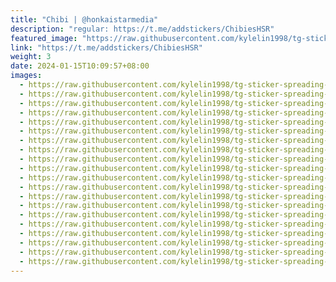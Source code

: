 ```yaml
---
title: "Chibi | @honkaistarmedia"
description: "regular: https://t.me/addstickers/ChibiesHSR"
featured_image: "https://raw.githubusercontent.com/kylelin1998/tg-sticker-spreading-worldwide-images/main/img/9d7c9879-90ca-486d-8731-c73437b86696.jpg"
link: "https://t.me/addstickers/ChibiesHSR"
weight: 3
date: 2024-01-15T10:09:57+08:00
images:
  - https://raw.githubusercontent.com/kylelin1998/tg-sticker-spreading-worldwide-images/main/img/9d7c9879-90ca-486d-8731-c73437b86696.jpg
  - https://raw.githubusercontent.com/kylelin1998/tg-sticker-spreading-worldwide-images/main/img/e84030db-1d70-4566-b6ea-326d34702be8.jpg
  - https://raw.githubusercontent.com/kylelin1998/tg-sticker-spreading-worldwide-images/main/img/48c79b29-3bf1-499c-a82a-86ec935381f8.jpg
  - https://raw.githubusercontent.com/kylelin1998/tg-sticker-spreading-worldwide-images/main/img/7d75006c-ba0f-4e58-bf9d-9bac3405319b.jpg
  - https://raw.githubusercontent.com/kylelin1998/tg-sticker-spreading-worldwide-images/main/img/7b3d6044-eed2-4a2e-b125-a379e9284d26.jpg
  - https://raw.githubusercontent.com/kylelin1998/tg-sticker-spreading-worldwide-images/main/img/26b07838-dea5-4180-bc84-226148ed0f6e.jpg
  - https://raw.githubusercontent.com/kylelin1998/tg-sticker-spreading-worldwide-images/main/img/ff2d86a8-0e43-46cd-8515-a1b4a06ea87d.jpg
  - https://raw.githubusercontent.com/kylelin1998/tg-sticker-spreading-worldwide-images/main/img/9ff24c0b-aa96-47e2-ad31-2c6cd922c96c.jpg
  - https://raw.githubusercontent.com/kylelin1998/tg-sticker-spreading-worldwide-images/main/img/9a8e0b68-7f56-4216-b344-b8155a3b86e0.jpg
  - https://raw.githubusercontent.com/kylelin1998/tg-sticker-spreading-worldwide-images/main/img/86a988c2-ade4-4fc7-8de5-9ce53db5f8ab.jpg
  - https://raw.githubusercontent.com/kylelin1998/tg-sticker-spreading-worldwide-images/main/img/95fe7c4b-a1cf-454f-a0a7-cb9112270318.jpg
  - https://raw.githubusercontent.com/kylelin1998/tg-sticker-spreading-worldwide-images/main/img/12ebc723-eee9-4e7c-bcc6-0ca3f8843d18.jpg
  - https://raw.githubusercontent.com/kylelin1998/tg-sticker-spreading-worldwide-images/main/img/18d09241-6770-4970-8b9f-bc590ec56fd2.jpg
  - https://raw.githubusercontent.com/kylelin1998/tg-sticker-spreading-worldwide-images/main/img/be157c75-492e-430f-8689-f76c718a781e.jpg
  - https://raw.githubusercontent.com/kylelin1998/tg-sticker-spreading-worldwide-images/main/img/f22624c8-277b-49f3-903e-a93974eef17c.jpg
  - https://raw.githubusercontent.com/kylelin1998/tg-sticker-spreading-worldwide-images/main/img/dc748172-b835-4bb9-a364-9a003796ba0f.jpg
  - https://raw.githubusercontent.com/kylelin1998/tg-sticker-spreading-worldwide-images/main/img/a3a306a6-58ce-4283-98de-0b7531edc06e.jpg
  - https://raw.githubusercontent.com/kylelin1998/tg-sticker-spreading-worldwide-images/main/img/30744e50-e2a4-4caa-8347-965f7c9b6b74.jpg
  - https://raw.githubusercontent.com/kylelin1998/tg-sticker-spreading-worldwide-images/main/img/42288a97-232d-4b4c-afb2-1136ce613a5a.jpg
  - https://raw.githubusercontent.com/kylelin1998/tg-sticker-spreading-worldwide-images/main/img/6fe12e01-1beb-48db-918d-b00e3bb8933d.jpg
---
```

